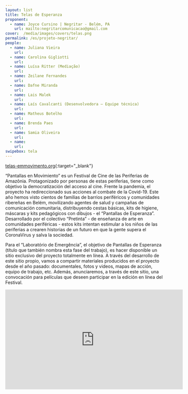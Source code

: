 ```yaml
---
layout: list
title: Telas de Esperanza
proponent:
  - name: Joyce Cursino | Negritar - Belém, PA
    url: mailto:negritarcomunicacao@gmail.com
cover:  /media/images/covers/telas.png
permalink: /es/projeto-negritar/
people:
  - name: Juliana Vieira
    url: 
  - name: Carolina Gigliotti
    url: 
  - name: Luísa Ritter (Mediação)
    url: 
  - name: Zeilane Fernandes
    url: 
  - name: Dafne Miranda
    url: 
  - name: Lais Malek
    url: 
  - name: Laís Cavalcanti (Desenvolvedora – Equipe técnica)
    url: 
  - name: Matheus Botelho
    url: 
  - name: Brenda Paes
    url: 
  - name: Samia Oliveira
    url: 
  - name: 
    url: 
swipebox: tela
---
```


[telas-emmovimento.org](http://www.telas-emmovimento.org/){:target="_blank"}
  
“Pantallas en Movimiento” es un Festival de Cine de las Periferias de Amazônia. Protagonizado por personas de estas periferias, tiene como objetivo la democratización del acceso al cine. Frente la pandemia, el proyecto ha redireccionado sus acciones al combate de la Covid-19. Este año hemos visto cientos de familias de barrios periféricos y comunidades ribereñas en Belém, movilizando agentes de salud y campañas de comunicación comunitaria, distribuyendo cestas básicas, kits de higiene, máscaras y kits pedagógicos con dibujos - el “Pantallas de Esperanza”. Desarrollado por el colectivo “Pretinta” - de enseñanza de arte en comunidades periféricas - estos kits intentan estimular a los niños de las periferias a crearen historias de un futuro en que la gente supera el CoronaVirus y salva la sociedad.
  
Para el “Laboratório de Emergência”, el objetivo de Pantallas de Esperanza (título que también nombra esta fase del trabajo), es hacer disponible un sitio exclusivo del proyecto totalmente en línea. A través del desarrollo de este sitio propio, vamos a compartir materiales producidos en el proyecto desde el año pasado: documentales, fotos y videos, mapas de acción, equipo de trabajo, etc. Además, anunciaremos, a través de este sitio, una convocación para películas que deseen participar en la edición en línea del Festival.
  
<div class="video-wrapper video-wrapper-16x9">
<iframe width="560" height="315" src="https://www.youtube.com/embed/Z08nsuJ026s" frameborder="0" allow="accelerometer; autoplay; encrypted-media; gyroscope; picture-in-picture" allowfullscreen></iframe>
</div>